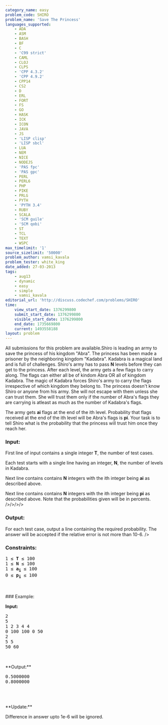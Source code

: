 ```yaml
---
category_name: easy
problem_code: SHIRO
problem_name: 'Save The Princess'
languages_supported:
    - ADA
    - ASM
    - BASH
    - BF
    - C
    - 'C99 strict'
    - CAML
    - CLOJ
    - CLPS
    - 'CPP 4.3.2'
    - 'CPP 4.9.2'
    - CPP14
    - CS2
    - D
    - ERL
    - FORT
    - FS
    - GO
    - HASK
    - ICK
    - ICON
    - JAVA
    - JS
    - 'LISP clisp'
    - 'LISP sbcl'
    - LUA
    - NEM
    - NICE
    - NODEJS
    - 'PAS fpc'
    - 'PAS gpc'
    - PERL
    - PERL6
    - PHP
    - PIKE
    - PRLG
    - PYTH
    - 'PYTH 3.4'
    - RUBY
    - SCALA
    - 'SCM guile'
    - 'SCM qobi'
    - ST
    - TCL
    - TEXT
    - WSPC
max_timelimit: '1'
source_sizelimit: '50000'
problem_author: vamsi_kavala
problem_tester: white_king
date_added: 27-03-2013
tags:
    - aug13
    - dynamic
    - easy
    - simple
    - vamsi_kavala
editorial_url: 'http://discuss.codechef.com/problems/SHIRO'
time:
    view_start_date: 1376299800
    submit_start_date: 1376299800
    visible_start_date: 1376299800
    end_date: 1735669800
    current: 1493558188
layout: problem
---
```

All submissions for this problem are available.Shiro is leading an army to save the princess of his kingdom "Abra". The princess has been made a prisoner by the neighboring kingdom "Kadabra". Kadabra is a magical land and is full of challenges. Shiro's army has to pass **N** levels before they can get to the princess. After each level, the army gets a few flags to carry along. The flags can either all be of kindom Abra OR all of kingdom Kadabra. The magic of Kadabra forces Shiro's army to carry the flags irrespective of which kingdom they belong to. The princess doesn't know Shiro or anyone from his army. She will not escape with them unless she can trust them. She will trust them only if the number of Abra's flags they are carrying is atleast as much as the number of Kadabra's flags.

The army gets **ai** flags at the end of the ith level. Probability that flags received at the end of the ith level will be Abra's flags is **pi**. Your task is to tell Shiro what is the probability that the princess will trust him once they reach her.

### Input:

First line of input contains a single integer **T**, the number of test cases.

Each test starts with a single line having an integer, **N**, the number of levels in Kadabra.

Next line contains contains **N** integers with the ith integer being **ai** as described above.

Next line contains contains **N** integers with the ith integer being **pi** as described above. Note that the probabilities given will be in percents.
/>/>/>/>

### Output:

For each test case, output a line containing the required probability. The answer will be accepted if the relative error is not more than 10-6.
/>

### Constraints:

<pre>
1 ≤ <b>T</b> ≤ 100
1 ≤ <b>N</b> ≤ 100
1 ≤ <b>a<sub>i</sub></b> ≤ 100
0 ≤ <b>p<sub>i</sub></b> ≤ 100


</pre>### Example:
**Input:**

<pre>
2
5
1 2 3 4 4
0 100 100 0 50
2
5 5
50 60


</pre>**Output:**
<pre>
0.5000000
0.8000000



</pre>**Update:**
Difference in answer upto 1e-6 will be ignored.
